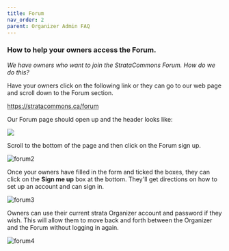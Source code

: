 ```yaml
---
title: Forum
nav_order: 2
parent: Organizer Admin FAQ
---
```


### How to help your owners access the Forum.

*We have owners who want to join the StrataCommons Forum.  How do we do this?*  

Have your owners click on the following link or they can go to our web page and scroll down to the Forum section.

https://stratacommons.ca/forum

Our Forum page should open up and the header looks like:

![](/home/jlhooton/Documents/Stratacommons/helpfiles/helpfiles2020/Forum/forum/forum1.png)

Scroll to the bottom of the page and then click on the Forum sign up.  

![forum2](/home/jlhooton/Documents/Stratacommons/helpfiles/helpfiles2020/Forum/forum/forum2.png)

Once your owners have filled in the form and ticked the boxes, they can click on the **Sign me up** box at the bottom.   They'll get directions on how to set up an account and can sign in.  

![forum3](/home/jlhooton/Documents/Stratacommons/helpfiles/helpfiles2020/Forum/forum/forum3.png)



Owners can use their current strata Organizer account and password if they wish.  This will allow them to move back and forth between the Organizer and the Forum without logging in again.

![forum4](/home/jlhooton/Documents/Stratacommons/helpfiles/helpfiles2020/Forum/forum/forum4.png)
